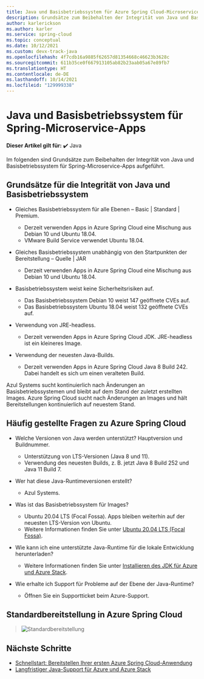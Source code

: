 ```yaml
---
title: Java und Basisbetriebssystem für Azure Spring Cloud-Microservice-Apps
description: Grundsätze zum Beibehalten der Integrität von Java und Basisbetriebssystem für Azure Spring Cloud-Microservice-Apps
author: karlerickson
ms.author: karler
ms.service: spring-cloud
ms.topic: conceptual
ms.date: 10/12/2021
ms.custom: devx-track-java
ms.openlocfilehash: 4f7cdb16a9885f62657d81354668c46623b3628c
ms.sourcegitcommit: 611b35ce0f667913105ab82b23aab05a67e89fb7
ms.translationtype: HT
ms.contentlocale: de-DE
ms.lasthandoff: 10/14/2021
ms.locfileid: "129999338"
---
```

# <a name="java-and-base-os-for-spring-microservice-apps"></a>Java und Basisbetriebssystem für Spring-Microservice-Apps

**Dieser Artikel gilt für:** ✔️ Java

Im folgenden sind Grundsätze zum Beibehalten der Integrität von Java und Basisbetriebssystem für Spring-Microservice-Apps aufgeführt.

## <a name="principles-for-healthy-java-and-base-os"></a>Grundsätze für die Integrität von Java und Basisbetriebssystem

* Gleiches Basisbetriebssystem für alle Ebenen – Basic | Standard | Premium.

    * Derzeit verwenden Apps in Azure Spring Cloud eine Mischung aus Debian 10 und Ubuntu 18.04.
    * VMware Build Service verwendet Ubuntu 18.04.

* Gleiches Basisbetriebssystem unabhängig von den Startpunkten der Bereitstellung – Quelle | JAR

    * Derzeit verwenden Apps in Azure Spring Cloud eine Mischung aus Debian 10 und Ubuntu 18.04.

* Basisbetriebssystem weist keine Sicherheitsrisiken auf.

    * Das Basisbetriebssystem Debian 10 weist 147 geöffnete CVEs auf.
    * Das Basisbetriebssystem Ubuntu 18.04 weist 132 geöffnete CVEs auf.

* Verwendung von JRE-headless.

    * Derzeit verwenden Apps in Azure Spring Cloud JDK. JRE-headless ist ein kleineres Image.

* Verwendung der neuesten Java-Builds.

    * Derzeit verwenden Apps in Azure Spring Cloud Java 8 Build 242. Dabei handelt es sich um einen veralteten Build.

Azul Systems sucht kontinuierlich nach Änderungen an Basisbetriebssystemen und bleibt auf dem Stand der zuletzt erstellten Images. Azure Spring Cloud sucht nach Änderungen an Images und hält Bereitstellungen kontinuierlich auf neuestem Stand.

## <a name="faq-for-azure-spring-cloud"></a>Häufig gestellte Fragen zu Azure Spring Cloud

* Welche Versionen von Java werden unterstützt? Hauptversion und Buildnummer.

    * Unterstützung von LTS-Versionen (Java 8 und 11).
    * Verwendung des neuesten Builds, z. B. jetzt Java 8 Build 252 und Java 11 Build 7.

* Wer hat diese Java-Runtimeversionen erstellt?

    * Azul Systems.

* Was ist das Basisbetriebssystem für Images?

    * Ubuntu 20.04 LTS (Focal Fossa). Apps bleiben weiterhin auf der neuesten LTS-Version von Ubuntu.
    * Weitere Informationen finden Sie unter [Ubuntu 20.04 LTS (Focal Fossa)](http://releases.ubuntu.com/focal/).

* Wie kann ich eine unterstützte Java-Runtime für die lokale Entwicklung herunterladen?

    * Weitere Informationen finden Sie unter [Installieren des JDK für Azure und Azure Stack](/azure/developer/java/fundamentals/java-jdk-install).

* Wie erhalte ich Support für Probleme auf der Ebene der Java-Runtime?

    * Öffnen Sie ein Supportticket beim Azure-Support.

## <a name="default-deployment-on-azure-spring-cloud"></a>Standardbereitstellung in Azure Spring Cloud

> ![Standardbereitstellung](media/spring-cloud-principles/spring-cloud-default-deployment.png)

## <a name="next-steps"></a>Nächste Schritte

* [Schnellstart: Bereitstellen Ihrer ersten Azure Spring Cloud-Anwendung](./quickstart.md)
* [Langfristiger Java-Support für Azure und Azure Stack](/azure/developer/java/fundamentals/java-support-on-azure)
